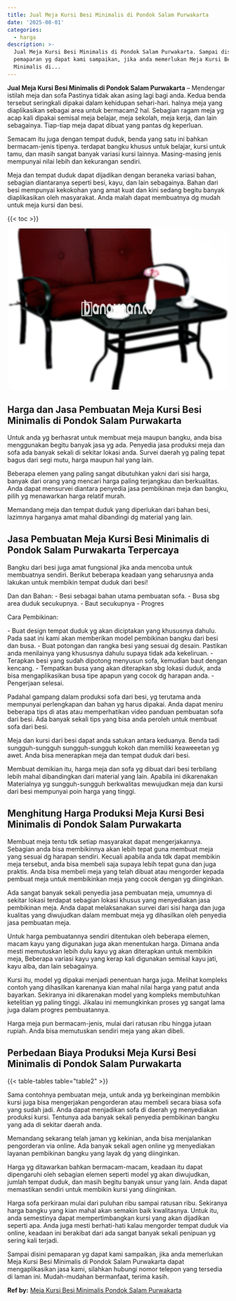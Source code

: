```yaml
---
title: Jual Meja Kursi Besi Minimalis di Pondok Salam Purwakarta
date: '2025-08-01'
categories:
  - harga
description: >-
  Jual Meja Kursi Besi Minimalis di Pondok Salam Purwakarta. Sampai disini
  pemaparan yg dapat kami sampaikan, jika anda memerlukan Meja Kursi Besi
  Minimalis di...
---
```


**Jual Meja Kursi Besi Minimalis di Pondok Salam Purwakarta** – Mendengar istilah meja dan sofa Pastinya tidak akan asing lagi bagi anda. Kedua benda tersebut seringkali dipakai dalam kehidupan sehari-hari. halnya meja yang diaplikasikan sebagai area untuk bermacam2 hal. Sebagian ragam meja yg acap kali dipakai semisal meja belajar, meja sekolah, meja kerja, dan lain sebagainya. Tiap-tiap meja dapat dibuat yang pantas dg keperluan.

Semacam itu juga dengan tempat duduk, benda yang satu ini bahkan bermacam-jenis tipenya. terdapat bangku khusus untuk belajar, kursi untuk tamu, dan masih sangat banyak variasi kursi lainnya. Masing-masing jenis mempunyai nilai lebih dan kekurangan sendiri.

Meja dan tempat duduk dapat dijadikan dengan beraneka variasi bahan, sebagian diantaranya seperti besi, kayu, dan lain sebagainya. Bahan dari besi mempunyai kekokohan yang amat kuat dan kini sedang begitu banyak diaplikasikan oleh masyarakat. Anda malah dapat membuatnya dg mudah untuk meja kursi dan besi.

{{< toc >}}

![Jual Meja Kursi Besi Minimalis di Pondok Salam Purwakarta](/images/jual-meja-besi-murah31.png)

## Harga dan Jasa Pembuatan Meja Kursi Besi Minimalis di Pondok Salam Purwakarta

Untuk anda yg berhasrat untuk membuat meja maupun bangku, anda bisa menggunakan begitu banyak jasa yg ada. Penyedia jasa produksi meja dan sofa ada banyak sekali di sekitar lokasi anda. Survei daerah yg paling tepat bagus dari segi mutu, harga maupun hal yang lain.

Beberapa elemen yang paling sangat dibutuhkan yakni dari sisi harga, banyak dari orang yang mencari harga paling terjangkau dan berkualitas. Anda dapat mensurvei diantara penyedia jasa pembikinan meja dan bangku, pilih yg menawarkan harga relatif murah.

Memandang meja dan tempat duduk yang diperlukan dari bahan besi, lazimnya harganya amat mahal dibandingi dg material yang lain.

## Jasa Pembuatan Meja Kursi Besi Minimalis di Pondok Salam Purwakarta Terpercaya

Bangku dari besi juga amat fungsional jika anda mencoba untuk membuatnya sendiri. Berikut beberapa keadaan yang seharusnya anda lakukan untuk membikin tempat duduk dari besi!

Dan dan Bahan: - Besi sebagai bahan utama pembuatan sofa. - Busa sbg area duduk secukupnya. - Baut secukupnya - Progres

Cara Pembikinan:

\- Buat design tempat duduk yg akan diciptakan yang khususnya dahulu. Pada saat ini kami akan memberikan model pembikinan bangku dari besi dan busa. - Buat potongan dan rangka besi yang sesuai dg desain. Pastikan anda menilainya yang khususnya dahulu supaya tidak ada kekeliruan. - Terapkan besi yang sudah dipotong menyusun sofa, kemudian baut dengan kencang. - Tempatkan busa yang akan diterapkan sbg lokasi duduk, anda bisa mengaplikasikan busa tipe apapun yang cocok dg harapan anda. - Pengerjaan selesai.

Padahal gampang dalam produksi sofa dari besi, yg terutama anda mempunyai perlengkapan dan bahan yg harus dipakai. Anda dapat meniru beberapa tips di atas atau memperhatikan video panduan pembuatan sofa dari besi. Ada banyak sekali tips yang bisa anda peroleh untuk membuat sofa dari besi.

Meja dan kursi dari besi dapat anda satukan antara keduanya. Benda tadi sungguh-sungguh sungguh-sungguh kokoh dan memiliki keaweeetan yg awet. Anda bisa menerapkan meja dan tempat duduk dari besi.

Membuat demikian itu, harga meja dan sofa yg dibuat dari besi terbilang lebih mahal dibandingkan dari material yang lain. Apabila ini dikarenakan Materialnya yg sungguh-sungguh berkwalitas mewujudkan meja dan kursi dari besi mempunyai poin harga yang tinggi.

## Menghitung Harga Produksi Meja Kursi Besi Minimalis di Pondok Salam Purwakarta

Membuat meja tentu tdk setiap masyarakat dapat mengerjakannya. Sebagian anda bisa membikinnya akan lebih tepat guna membuat meja yang sesuai dg harapan sendiri. Kecuali apabila anda tdk dapat membikin meja tersebut, anda bisa membeli saja supaya lebih tepat guna dan juga praktis. Anda bisa membeli meja yang telah dibuat atau mengorder kepada pembuat meja untuk membikinkan meja yang cocok dengan yg diinginkan.

Ada sangat banyak sekali penyedia jasa pembuatan meja, umumnya di sekitar lokasi terdapat sebagian lokasi khusus yang menyediakan jasa pembikinan meja. Anda dapat melaksanakan survei dari sisi harga dan juga kualitas yang diwujudkan dalam membuat meja yg dihasilkan oleh penyedia jasa pembuatan meja.

Untuk harga pembuatannya sendiri ditentukan oleh beberapa elemen, macam kayu yang digunakan juga akan menentukan harga. Dimana anda mesti memutuskan lebih dulu kayu yg akan diterapkan untuk membikin meja, Beberapa variasi kayu yang kerap kali digunakan semisal kayu jati, kayu alba, dan lain sebagainya.

Kursi itu, model yg dipakai menjadi penentuan harga juga. Melihat kompleks contoh yang dihasilkan karenanya kian mahal nilai harga yang patut anda bayarkan. Sekiranya ini dikarenakan model yang kompleks membutuhkan ketelitian yg paling tinggi. Jikalau ini memungkinkan proses yg sangat lama juga dalam progres pembuatannya.

Harga meja pun bermacam-jenis, mulai dari ratusan ribu hingga jutaan rupiah. Anda bisa memutuskan sendiri meja yang akan dibeli.

## Perbedaan Biaya Produksi Meja Kursi Besi Minimalis di Pondok Salam Purwakarta

{{< table-tables table="table2" >}}

Sama contohnya pembuatan meja, untuk anda yg berkeinginan membikin kursi juga bisa mengerjakan pengorderan atau membeli secara biasa sofa yang sudah jadi. Anda dapat menjadikan sofa di daerah yg menyediakan produksi kursi. Tentunya ada banyak sekali penyedia pembikinan bangku yang ada di sekitar daerah anda.

Memandang sekarang telah jaman yg kekinian, anda bisa menjalankan pengorderan via online. Ada banyak sekali agen online yg menyediakan layanan pembikinan bangku yang layak dg yang diinginkan.

Harga yg ditawarkan bahkan bermacam-macam, keadaan itu dapat dipengaruhi oleh sebagian elemen seperti model yg akan diwujudkan, jumlah tempat duduk, dan masih begitu banyak unsur yang lain. Anda dapat memastikan sendiri untuk membikin kursi yang diinginkan.

Harga sofa perkiraan mulai dari puluhan ribu sampai ratusan ribu. Sekiranya harga bangku yang kian mahal akan semakin baik kwalitasnya. Untuk itu, anda semestinya dapat mempertimbangkan kursi yang akan dijadikan seperti apa. Anda juga mesti berhati-hati kalau mengorder tempat duduk via online, keadaan ini berakibat dari ada sangat banyak sekali penipuan yg sering kali terjadi.

Sampai disini pemaparan yg dapat kami sampaikan, jika anda memerlukan Meja Kursi Besi Minimalis di Pondok Salam Purwakarta dapat mengaplikasikan jasa kami, silahkan hubungi nomor telepon yang tersedia di laman ini. Mudah-mudahan bermanfaat, terima kasih.

**Ref by:** [Meja Kursi Besi Minimalis Pondok Salam Purwakarta](https://id.wikipedia.org/wiki/Meja)
